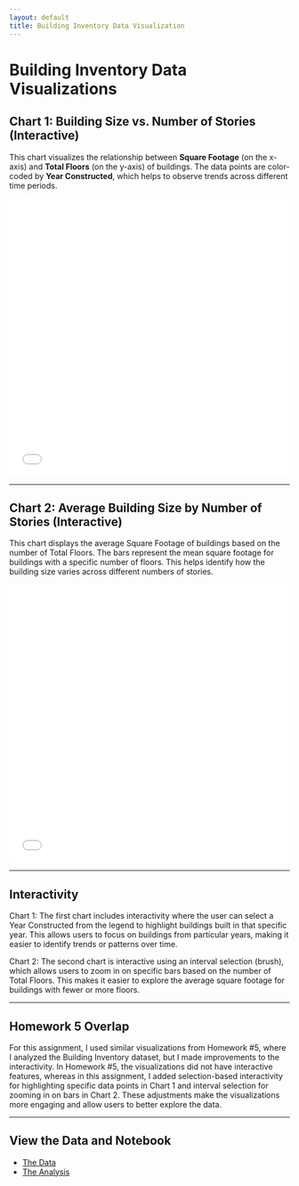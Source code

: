 ```yaml
---
layout: default
title: Building Inventory Data Visualization
---
```


# Building Inventory Data Visualizations

## Chart 1: Building Size vs. Number of Stories (Interactive)

This chart visualizes the relationship between **Square Footage** (on the x-axis) and **Total Floors** (on the y-axis) of buildings. The data points are color-coded by **Year Constructed**, which helps to observe trends across different time periods.


<iframe src="charts/chart1.html" width="100%" height="500" style="border:none;"></iframe>


---

## Chart 2: Average Building Size by Number of Stories (Interactive)

This chart displays the average Square Footage of buildings based on the number of Total Floors. The bars represent the mean square footage for buildings with a specific number of floors. This helps identify how the building size varies across different numbers of stories.

<iframe src="charts/chart2.html" width="100%" height="500" style="border:none;"></iframe>

---

## Interactivity

Chart 1: The first chart includes interactivity where the user can select a Year Constructed from the legend to highlight buildings built in that specific year. This allows users to focus on buildings from particular years, making it easier to identify trends or patterns over time.

Chart 2:  The second chart is interactive using an interval selection (brush), which allows users to zoom in on specific bars based on the number of Total Floors. This makes it easier to explore the average square footage for buildings with fewer or more floors.


---

## Homework 5 Overlap

For this assignment, I used similar visualizations from Homework #5, where I analyzed the Building Inventory dataset, but I made improvements to the interactivity. In Homework #5, the visualizations did not have interactive features, whereas in this assignment, I added selection-based interactivity for highlighting specific data points in Chart 1 and interval selection for zooming in on bars in Chart 2. These adjustments make the visualizations more engaging and allow users to better explore the data.

---

## View the Data and Notebook

- [The Data](https://raw.githubusercontent.com/UIUC-iSchool-DataViz/is445_data/main/building_inventory.csv  )
- [The Analysis](https://github.com/megh1002/megh1002.github.io/blob/main/Workbook.ipynb)
